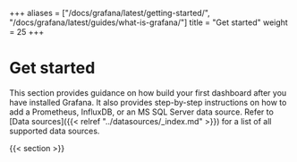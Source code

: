 +++
aliases = ["/docs/grafana/latest/getting-started/", "/docs/grafana/latest/guides/what-is-grafana/"]
title = "Get started"
weight = 25
+++

# Get started

This section provides guidance on how build your first dashboard after you have installed Grafana. It also provides step-by-step instructions on how to add a Prometheus, InfluxDB, or an MS SQL Server data source. Refer to [Data sources]({{< relref "../datasources/_index.md" >}}) for a list of all supported data sources.

{{< section >}}

